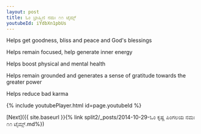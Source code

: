 ```yaml
---
layout: post
title: ಓಂ ಬ್ರಾಹ್ಮಿಣಿ ನಮಃ ೧೧ ಟೈಮ್ಸ್
youtubeId: iYdbXn1pbUs
---
```

 
 
Helps get goodness, bliss and peace and God's blessings
 
Helps remain focused, help generate inner energy 
 
Helps boost physical and mental health 
 
Helps remain grounded and generates a sense of gratitude towards the greater power 
 
Helps reduce bad karma
 
 
 
 


{% include youtubePlayer.html id=page.youtubeId %}
 
[Next]({{ site.baseurl }}{% link  split2/_posts/2014-10-29-ಓಂ ಕೃಷ್ಣ ಪಿಂಗಲಯ ನಮಃ ೧೧ ಟೈಮ್ಸ್.md%})
 
